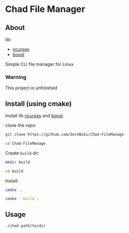 # Chad File Manager
## About
lib:
  - [ncurses](https://invisible-island.net/ncurses/)
  - [boost](https://www.boost.org/)


Simple CLI file manager for Linux

### Warning
This project is unfinished

## Install (using cmake)
Install lib [ncurses](https://invisible-island.net/ncurses/) and [boost](https://www.boost.org/)

clone the repo:
```bash
git clone https://github.com/ZeroNiki/Chad-FileManage

cd Chad-FileManage
```

Create `build` dir:
```bash
mkdir build

cd build
```

Install:
```bash
cmake ..

cmake --build .
```

## Usage

```bash
./chad path/to/dir
```

